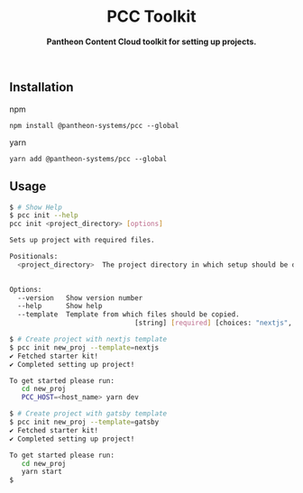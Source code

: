 <div align="center">
	<h1>PCC Toolkit</h1>
	<p>
		<b>Pantheon Content Cloud toolkit for setting up projects.</b>
	</p>
	<br>
</div>

## Installation

npm

```console
npm install @pantheon-systems/pcc --global
```

yarn

```console
yarn add @pantheon-systems/pcc --global
```

## Usage

```bash
$ # Show Help
$ pcc init --help
pcc init <project_directory> [options]

Sets up project with required files.

Positionals:
  <project_directory>  The project directory in which setup should be done.
                                                                        [string]

Options:
  --version   Show version number                                      [boolean]
  --help      Show help                                                [boolean]
  --template  Template from which files should be copied.
                               [string] [required] [choices: "nextjs", "gatsby"]

$ # Create project with nextjs template
$ pcc init new_proj --template=nextjs
✔ Fetched starter kit!
✔ Completed setting up project!

To get started please run:
   cd new_proj
   PCC_HOST=<host_name> yarn dev

$ # Create project with gatsby template
$ pcc init new_proj --template=gatsby
✔ Fetched starter kit!
✔ Completed setting up project!

To get started please run:
   cd new_proj
   yarn start
$
```
